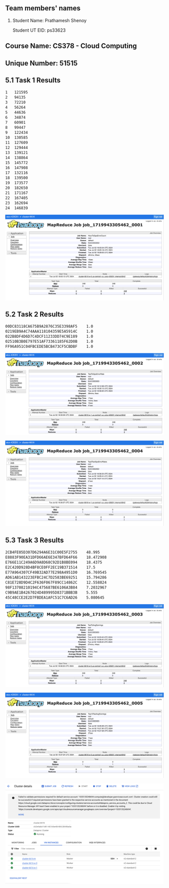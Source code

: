 ## Team members' names 

1. Student Name: Prathamesh Shenoy

   Student UT EID: ps33623

##  Course Name: CS378 - Cloud Computing 

##  Unique Number: 51515
    
## 5.1 Task 1 Results
```
1	121595
2	94135
3	72210
4	56264
5	44636
6	34874
7	60901
8	99447
9	122434
10	130585
11	127609
12	129444
13	139121
14	138864
15	145772
16	147908
17	132116
18	139500
19	173577
20	182650
21	171167
22	167405
23	162694
24	146839
```

![task1.png](task1.png)


## 5.2 Task 2 Results
```
00DC83118CA675B9A2876C35E3398AF5	1.0
0219EB9A4C74AAA118104359E5A5914C	1.0
022B8DF4D6D7C4DCF11233DD74C9E189	1.0
02510B3B0E797E51AF73361185F62D0B	1.0
FF96A951C04FBCEDE5BCB473CF5CBDBF	1.0
```

![task2-1.png](task2-1.png)

![task2-2.png](task2-2.png)

## 5.3 Task 3 Results
```
2CB4FE05D307D6294A6E31C00E5F2755	48.995
E8883F90EA31DFD66AE6E347BFD64F66	18.472908
E766E11C249A6D9A8D68C92D1B8BE094	18.4375
E2C420D928D4BF8CE0FF2EC19B371514	17.5
E77A964307CF49B32AD77E298A4951D0	16.769545
AD61AB143223EFBC24C7D2583BE69251	15.794286
C81E728D9D4C2F636F067F89CC14862C	12.558824
98F13708210194C475687BE6106A3B84	7.2032967
C9B9AE1B4267024D489995D8371BBB3B	5.555
45C48CCE2E2D7FBDEA1AFC51C7C6AD26	5.080645
```

![task3-1.png](task3-1.png)

![task3-2.png](task3-2.png)

![dataproc.png](dataproc.png)
